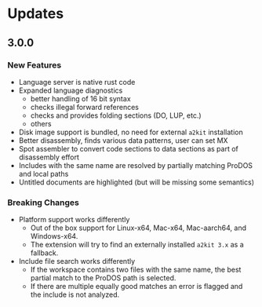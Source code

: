 # Updates

## 3.0.0

### New Features

* Language server is native rust code
* Expanded language diagnostics
    - better handling of 16 bit syntax
    - checks illegal forward references
    - checks and provides folding sections (DO, LUP, etc.)
    - others
* Disk image support is bundled, no need for external `a2kit` installation
* Better disassembly, finds various data patterns, user can set MX
* Spot assembler to convert code sections to data sections as part of disassembly effort
* Includes with the same name are resolved by partially matching ProDOS and local paths
* Untitled documents are highlighted (but will be missing some semantics)

### Breaking Changes

* Platform support works differently
    - Out of the box support for Linux-x64, Mac-x64, Mac-aarch64, and Windows-x64.
    - The extension will try to find an externally installed `a2kit 3.x` as a fallback.
* Include file search works differently
    - If the workspace contains two files with the same name, the best partial match to the ProDOS path is selected.
    - If there are multiple equally good matches an error is flagged and the include is not analyzed.